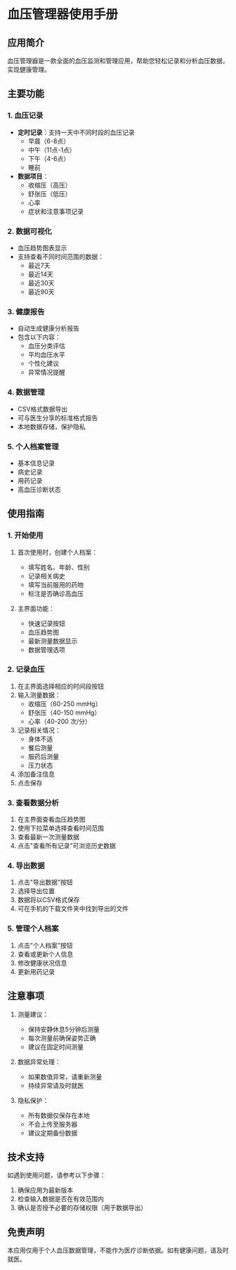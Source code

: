 # 血压管理器使用手册

## 应用简介

血压管理器是一款全面的血压监测和管理应用，帮助您轻松记录和分析血压数据，实现健康管理。

## 主要功能

### 1. 血压记录
- **定时记录**：支持一天中不同时段的血压记录
  - 早晨（6-8点）
  - 中午（11点-1点）
  - 下午（4-6点）
  - 睡前
- **数据项目**：
  - 收缩压（高压）
  - 舒张压（低压）
  - 心率
  - 症状和注意事项记录

### 2. 数据可视化
- 血压趋势图表显示
- 支持查看不同时间范围的数据：
  - 最近7天
  - 最近14天
  - 最近30天
  - 最近90天

### 3. 健康报告
- 自动生成健康分析报告
- 包含以下内容：
  - 血压分类评估
  - 平均血压水平
  - 个性化建议
  - 异常情况提醒

### 4. 数据管理
- CSV格式数据导出
- 可与医生分享的标准格式报告
- 本地数据存储，保护隐私

### 5. 个人档案管理
- 基本信息记录
- 病史记录
- 用药记录
- 高血压诊断状态

## 使用指南

### 1. 开始使用
1. 首次使用时，创建个人档案：
   - 填写姓名、年龄、性别
   - 记录相关病史
   - 填写当前服用的药物
   - 标注是否确诊高血压

2. 主界面功能：
   - 快速记录按钮
   - 血压趋势图
   - 最新测量数据显示
   - 数据管理选项

### 2. 记录血压
1. 在主界面选择相应的时间段按钮
2. 输入测量数据：
   - 收缩压（60-250 mmHg）
   - 舒张压（40-150 mmHg）
   - 心率（40-200 次/分）
3. 记录相关情况：
   - 身体不适
   - 餐后测量
   - 服药后测量
   - 压力状态
4. 添加备注信息
5. 点击保存

### 3. 查看数据分析
1. 在主界面查看血压趋势图
2. 使用下拉菜单选择查看时间范围
3. 查看最新一次测量数据
4. 点击"查看所有记录"可浏览历史数据

### 4. 导出数据
1. 点击"导出数据"按钮
2. 选择导出位置
3. 数据将以CSV格式保存
4. 可在手机的下载文件夹中找到导出的文件

### 5. 管理个人档案
1. 点击"个人档案"按钮
2. 查看或更新个人信息
3. 修改健康状况信息
4. 更新用药记录

## 注意事项

1. 测量建议：
   - 保持安静休息5分钟后测量
   - 每次测量前确保姿势正确
   - 建议在固定时间测量

2. 数据异常处理：
   - 如果数值异常，请重新测量
   - 持续异常请及时就医

3. 隐私保护：
   - 所有数据仅保存在本地
   - 不会上传至服务器
   - 建议定期备份数据

## 技术支持

如遇到使用问题，请参考以下步骤：

1. 确保应用为最新版本
2. 检查输入数据是否在有效范围内
3. 确认是否授予必要的存储权限（用于数据导出）

## 免责声明

本应用仅用于个人血压数据管理，不能作为医疗诊断依据。如有健康问题，请及时就医。 